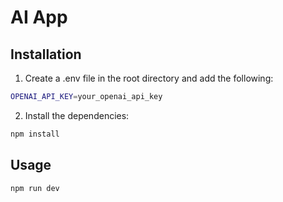 # AI App

## Installation

1. Create a .env file in the root directory and add the following:

```bash
OPENAI_API_KEY=your_openai_api_key
```

2. Install the dependencies:

```bash
npm install
```

## Usage

```bash
npm run dev
```